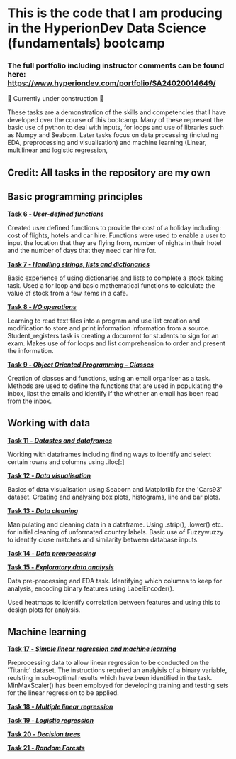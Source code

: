 # This is the code that I am producing in the HyperionDev Data Science (fundamentals) bootcamp
### The full portfolio including instructor comments can be found here: https://www.hyperiondev.com/portfolio/SA24020014649/

:construction: Currently under construction :hammer:

These tasks are a demonstration of the skills and competencies that I have developed over the course of this bootcamp. Many of these represent the basic use of python to deal with inputs, for loops and use of libraries such as Numpy and Seaborn. 
Later tasks focus on data processing (including EDA, preprocessing and visualisation) and machine learning (Linear, multilinear and logistic regression,  
## Credit: All tasks in the repository are my own

## Basic programming principles
**[Task 6 - _User-defined functions_](https://github.com/S-Humble/Bootcamp-code-examples/tree/main/Tasks/Task%206)**

  Created user defined functions to provide the cost of a holiday including: cost of flights, hotels and car hire. 
  Functions were used to enable a user to input the location that they are flying from, number of nights in their     hotel and the number of days that they need car hire for. 

**[Task 7 - _Handling strings, lists and dictionaries_](https://github.com/S-Humble/Bootcamp-code-examples/tree/main/Tasks/Task%207)**

  Basic experience of using dictionaries and lists to complete a stock taking task. Used a for loop and basic         mathematical functions to calculate the value of stock from a few items in a cafe.


**[Task 8 - _I/O operations_](https://github.com/S-Humble/Bootcamp-code-examples/tree/main/Tasks/Task%208)** 

  Learning to read text files into a program and use list creation and modification to store and print information information from  a source. Student_registers task is creating a document for students to sign for an exam. 
  Makes use of for loops and list comprehension to order and present the information. 

**[Task 9 - _Object Oriented Programming - Classes_](https://github.com/S-Humble/Bootcamp-code-examples/tree/main/Tasks/Task%209)**

Creation of classes and functions, using an email organiser as a task. Methods are used to define the functions that are used in popuklating the inbox, liast the emails and identify if the whether an email has been read from the inbox.   

## Working with data

**[Task 11 -  _Datastes and dataframes_](https://github.com/S-Humble/Bootcamp-code-examples/tree/main/Tasks/Task%2011)** 

Working with dataframes including finding ways to identify and select certain rowns and columns using .iloc[:]


**[Task 12 - _Data visualisation_](https://github.com/S-Humble/Bootcamp-code-examples/tree/main/Tasks/Task%2012)** 

Basics of data visualisation using Seaborn and Matplotlib for the 'Cars93' dataset. Creating and analysing box plots, histograms, line and bar plots.  

**[Task 13 - _Data cleaning_](https://github.com/S-Humble/Bootcamp-code-examples/tree/main/Tasks/Task%2013)** 

Manipulating and cleaning data in a dataframe. Using .strip(), .lower() etc. for initial cleaning of unformated country labels. 
Basic use of Fuzzywuzzy to identify close matches and similarity between database inputs. 

**[Task 14 - _Data preprocessing_]()** 

**[Task 15 - _Exploratory data analysis_](https://github.com/S-Humble/Bootcamp-code-examples/tree/main/Tasks/Task%2015)**

Data pre-processing and EDA task. Identifying which columns to keep for analysis, encoding binary features using LabelEncoder(). 

Used heatmaps to identify correlation between features and using this to design plots for analysis. 

## Machine learning
**[Task 17 - _Simple linear regression and machine learning_](https://github.com/S-Humble/Bootcamp-code-examples/tree/main/Tasks/Task%2017%20-%20Linear%20regression)**

Preprocessing data to allow linear regression to be conducted on the 'Titanic' dataset. The instructions required an analyisis of a binary variable, reulsting in sub-optimal results which have been identified in the task. 
MinMaxScaler() has been employed for developing training and testing sets for the linear regression to be applied. 

**[Task 18 - _Multiple linear regression_](https://github.com/S-Humble/Bootcamp-code-examples/tree/main/Tasks/Task%2018%20-%20Multiple%20linear%20regression)**

**[Task 19 - _Logistic regression_](https://github.com/S-Humble/Bootcamp-code-examples/tree/main/Tasks/Task%2019%20-%20Logistic%20regression)**

**[Task 20 - _Decision trees_](https://github.com/S-Humble/Bootcamp-code-examples/tree/main/Tasks/Task%2020%20-%20Decision%20trees)**

**[Task 21 - _Random Forests_](https://github.com/S-Humble/Bootcamp-code-examples/tree/main/Tasks/Task%2021%20-%20Random%20forests)**


